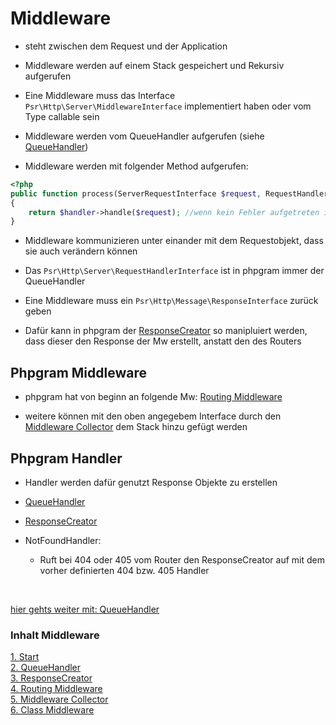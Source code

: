 # Middleware


- steht zwischen dem Request und der Application

- Middleware werden auf einem Stack gespeichert und Rekursiv aufgerufen

- Eine Middleware muss das Interface ``Psr\Http\Server\MiddlewareInterface`` implementiert haben oder vom Type callable sein

- Middleware werden vom QueueHandler aufgerufen (siehe [QueueHandler](queuehandle.md))

- Middleware werden mit folgender Method aufgerufen:

```php
<?php
public function process(ServerRequestInterface $request, RequestHandlerInterface $handler): ResponseInterface
{	
    return $handler->handle($request); //wenn kein Fehler aufgetreten ist
}
```

- Middleware kommunizieren unter einander mit dem Requestobjekt, dass sie auch verändern können

- Das ``Psr\Http\Server\RequestHandlerInterface`` ist in phpgram immer der QueueHandler

- Eine Middleware muss ein ``Psr\Http\Message\ResponseInterface`` zurück geben

- Dafür kann in phpgram der [ResponseCreator](responsehandle.md) so manipluiert werden, dass dieser den Response der Mw erstellt, anstatt den des Routers

## Phpgram Middleware

- phpgram hat von beginn an folgende Mw: [Routing Middleware](routingmw.md)

- weitere können mit den oben angegebem Interface durch den [Middleware Collector](mwcollector.md) dem Stack hinzu gefügt werden

## Phpgram Handler

- Handler werden dafür genutzt Response Objekte zu erstellen

- [QueueHandler](queuehandle.md)

- [ResponseCreator](responsehandle.md)

- NotFoundHandler: 

	 - Ruft bei 404 oder 405 vom Router den ResponseCreator auf mit dem vorher definierten 404 bzw. 405 Handler

<br>

[hier gehts weiter mit: QueueHandler](queuehandle.md)

### Inhalt Middleware
[1. Start](index.md) <br>
[2. QueueHandler](queuehandle.md) <br>
[3. ResponseCreator](responsehandle.md) <br>
[4. Routing Middleware](routingmw.md) <br>
[5. Middleware Collector](mwcollector.md) <br>
[6. Class Middleware](classmw.md)
